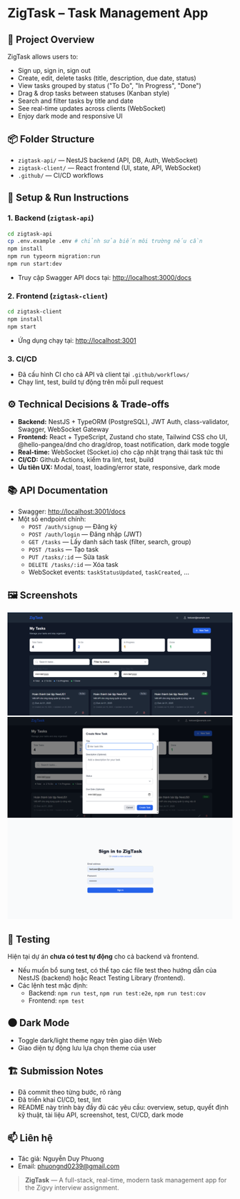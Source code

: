 # ZigTask – Task Management App

## 📖 Project Overview
ZigTask allows users to:
- Sign up, sign in, sign out
- Create, edit, delete tasks (title, description, due date, status)
- View tasks grouped by status ("To Do", "In Progress", "Done")
- Drag & drop tasks between statuses (Kanban style)
- Search and filter tasks by title and date
- See real-time updates across clients (WebSocket)
- Enjoy dark mode and responsive UI

## 📦 Folder Structure
- `zigtask-api/` — NestJS backend (API, DB, Auth, WebSocket)
- `zigtask-client/` — React frontend (UI, state, API, WebSocket)
- `.github/` — CI/CD workflows

## 🚀 Setup & Run Instructions

### 1. Backend (`zigtask-api`)
```bash
cd zigtask-api
cp .env.example .env # chỉnh sửa biến môi trường nếu cần
npm install
npm run typeorm migration:run
npm run start:dev
```
- Truy cập Swagger API docs tại: [http://localhost:3000/docs](http://localhost:3000/docs)

### 2. Frontend (`zigtask-client`)
```bash
cd zigtask-client
npm install
npm start
```
- Ứng dụng chạy tại: [http://localhost:3001](http://localhost:3001)

### 3. CI/CD
- Đã cấu hình CI cho cả API và client tại `.github/workflows/`
- Chạy lint, test, build tự động trên mỗi pull request

## ⚙️ Technical Decisions & Trade-offs
- **Backend:** NestJS + TypeORM (PostgreSQL), JWT Auth, class-validator, Swagger, WebSocket Gateway
- **Frontend:** React + TypeScript, Zustand cho state, Tailwind CSS cho UI, @hello-pangea/dnd cho drag/drop, toast notification, dark mode toggle
- **Real-time:** WebSocket (Socket.io) cho cập nhật trạng thái task tức thì
- **CI/CD:** Github Actions, kiểm tra lint, test, build
- **Ưu tiên UX:** Modal, toast, loading/error state, responsive, dark mode

## 📚 API Documentation
- Swagger: [http://localhost:3001/docs](http://localhost:3001/docs)
- Một số endpoint chính:
  - `POST /auth/signup` — Đăng ký
  - `POST /auth/login` — Đăng nhập (JWT)
  - `GET /tasks` — Lấy danh sách task (filter, search, group)
  - `POST /tasks` — Tạo task
  - `PUT /tasks/:id` — Sửa task
  - `DELETE /tasks/:id` — Xóa task
  - WebSocket events: `taskStatusUpdated`, `taskCreated`, ...

## 🖼️ Screenshots
![Dashboard](./image-1.png)
![Drag & Drop](./image-2.png)
![Dark Mode](./image-3.png)

## 🧪 Testing
Hiện tại dự án **chưa có test tự động** cho cả backend và frontend.
- Nếu muốn bổ sung test, có thể tạo các file test theo hướng dẫn của NestJS (backend) hoặc React Testing Library (frontend).
- Các lệnh test mặc định:
  - Backend: `npm run test`, `npm run test:e2e`, `npm run test:cov`
  - Frontend: `npm test`

## 🌑 Dark Mode
- Toggle dark/light theme ngay trên giao diện Web
- Giao diện tự động lưu lựa chọn theme của user

## 🏗️ Submission Notes
- Đã commit theo từng bước, rõ ràng
- Đã triển khai CI/CD, test, lint
- README này trình bày đầy đủ các yêu cầu: overview, setup, quyết định kỹ thuật, tài liệu API, screenshot, test, CI/CD, dark mode

## 📫 Liên hệ
- Tác giả: Nguyễn Duy Phuong
- Email: phuongnd0239@gmail.com

> **ZigTask** — A full-stack, real-time, modern task management app for the Zigvy interview assignment.